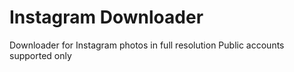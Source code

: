 # Instagram Downloader
Downloader for Instagram photos in full resolution
Public accounts supported only

